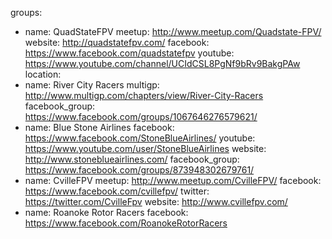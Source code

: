 groups:
  - name: QuadStateFPV
    meetup: http://www.meetup.com/Quadstate-FPV/
    website: http://quadstatefpv.com/
    facebook: https://www.facebook.com/quadstatefpv
    youtube: https://www.youtube.com/channel/UCIdCSL8PgNf9bRv9BakgPAw
    location: 
  - name: River City Racers
    multigp: http://www.multigp.com/chapters/view/River-City-Racers
    facebook_group: https://www.facebook.com/groups/1067646276579621/ 
  - name: Blue Stone Airlines
    facebook: https://www.facebook.com/StoneBlueAirlines/
    youtube: https://www.youtube.com/user/StoneBlueAirlines
    website: http://www.stoneblueairlines.com/
    facebook_group: https://www.facebook.com/groups/873948302679761/
  - name: CvilleFPV
    meetup: http://www.meetup.com/CvilleFPV/
    facebook: https://www.facebook.com/cvillefpv/
    twitter: https://twitter.com/CvilleFpv
    website: http://www.cvillefpv.com/
  - name: Roanoke Rotor Racers
    facebook: https://www.facebook.com/RoanokeRotorRacers
    
